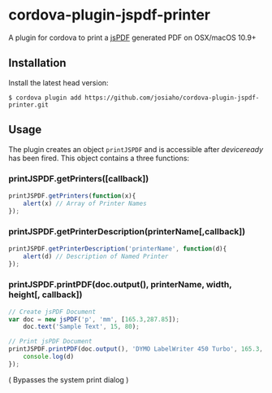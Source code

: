 # cordova-plugin-jspdf-printer
A plugin for cordova to print a [jsPDF](https://github.com/MrRio/jsPDF) generated PDF on OSX/macOS 10.9+

## Installation
Install the latest head version:

    $ cordova plugin add https://github.com/josiaho/cordova-plugin-jspdf-printer.git


## Usage
The plugin creates an object `printJSPDF` and is accessible after *deviceready* has been fired. This object contains a three functions:

### printJSPDF.getPrinters([callback])
```javascript
printJSPDF.getPrinters(function(x){
    alert(x) // Array of Printer Names
});
```

### printJSPDF.getPrinterDescription(printerName[,callback])
```javascript
printJSPDF.getPrinterDescription('printerName', function(d){
    alert(d) // Description of Named Printer
});
```

### printJSPDF.printPDF(doc.output(), printerName, width, height[, callback])
```javascript
// Create jsPDF Document
var doc = new jsPDF('p', 'mm', [165.3,287.85]);
    doc.text('Sample Text', 15, 80);

// Print jsPDF Document
printJSPDF.printPDF(doc.output(), 'DYMO LabelWriter 450 Turbo', 165.3, 287.85, function(d){
    console.log(d)
});
```
( Bypasses the system print dialog )
